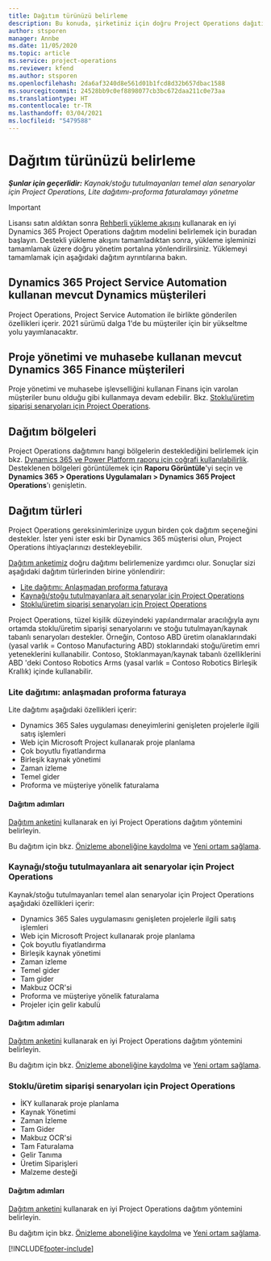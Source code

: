 ```yaml
---
title: Dağıtım türünüzü belirleme
description: Bu konuda, şirketiniz için doğru Project Operations dağıtım türünü belirlemenize yardımcı olacak bilgiler sağlanmaktadır.
author: stsporen
manager: Annbe
ms.date: 11/05/2020
ms.topic: article
ms.service: project-operations
ms.reviewer: kfend
ms.author: stsporen
ms.openlocfilehash: 2da6af3240d8e561d01b1fcd8d32b657dbac1588
ms.sourcegitcommit: 24528bb9c0ef8898077cb3bc672daa211c0e73aa
ms.translationtype: HT
ms.contentlocale: tr-TR
ms.lasthandoff: 03/04/2021
ms.locfileid: "5479588"
---
```

# <a name="determine-your-deployment-type"></a>Dağıtım türünüzü belirleme

_**Şunlar için geçerlidir:** Kaynak/stoğu tutulmayanları temel alan senaryolar için Project Operations, Lite dağıtımı-proforma faturalamayı yönetme_

> [!IMPORTANT]
> Lisansı satın aldıktan sonra [Rehberli yükleme akışını](https://aka.ms/provisionprojectoperations) kullanarak en iyi Dynamics 365 Project Operations dağıtım modelini belirlemek için buradan başlayın.
> Destekli yükleme akışını tamamladıktan sonra, yükleme işleminizi tamamlamak üzere doğru yönetim portalına yönlendirilirsiniz. Yüklemeyi tamamlamak için aşağıdaki dağıtım ayrıntılarına bakın.


## <a name="existing-customers-of-dynamics-using-dynamics-365-project-service-automation"></a>Dynamics 365 Project Service Automation kullanan mevcut Dynamics müşterileri
Project Operations, Project Service Automation ile birlikte gönderilen özellikleri içerir. 2021 sürümü dalga 1'de bu müşteriler için bir yükseltme yolu yayımlanacaktır.

## <a name="existing-customers-of-dynamics-365-finance-using-project-management-and-accounting"></a>Proje yönetimi ve muhasebe kullanan mevcut Dynamics 365 Finance müşterileri 

Proje yönetimi ve muhasebe işlevselliğini kullanan Finans için varolan müşteriler bunu olduğu gibi kullanmaya devam edebilir. Bkz. [Stoklu/üretim siparişi senaryoları için Project Operations](#pma).


## <a name="deployment-regions"></a>Dağıtım bölgeleri
Project Operations dağıtımını hangi bölgelerin desteklediğini belirlemek için bkz. [Dynamics 365 ve Power Platform raporu için coğrafi kullanılabilirlik](https://dynamics.microsoft.com/en-us/geographic-availability/). Desteklenen bölgeleri görüntülemek için **Raporu Görüntüle**'yi seçin ve **Dynamics 365 > Operations Uygulamaları > Dynamics 365 Project Operations**'ı genişletin.

## <a name="deployment-types"></a>Dağıtım türleri
Project Operations gereksinimlerinize uygun birden çok dağıtım seçeneğini destekler. İster yeni ister eski bir Dynamics 365 müşterisi olun, Project Operations ihtiyaçlarınızı destekleyebilir.

[Dağıtım anketimiz](https://aka.ms/provisionprojectoperations) doğru dağıtımı belirlemenize yardımcı olur. Sonuçlar sizi aşağıdaki dağıtım türlerinden birine yönlendirir:

- [Lite dağıtımı: Anlaşmadan proforma faturaya](#lite)
- [Kaynağı/stoğu tutulmayanlara ait senaryolar için Project Operations](#integrated)
- [Stoklu/üretim siparişi senaryoları için Project Operations](#pma)

Project Operations, tüzel kişilik düzeyindeki yapılandırmalar aracılığıyla aynı ortamda stoklu/üretim siparişi senaryolarını ve stoğu tutulmayan/kaynak tabanlı senaryoları destekler. Örneğin, Contoso ABD üretim olanaklarındaki (yasal varlık = Contoso Manufacturing ABD) stoklarındaki stoğu/üretim emri yeteneklerini kullanabilir. Contoso, Stoklanmayan/kaynak tabanlı özelliklerini ABD 'deki Contoso Robotics Arms (yasal varlık = Contoso Robotics Birleşik Krallık) içinde kullanabilir.

### <a name="lite-deployment---deal-to-proforma-invoicing"></a><a  name="lite"></a>Lite dağıtımı: anlaşmadan proforma faturaya

Lite dağıtımı aşağıdaki özellikleri içerir:

- Dynamics 365 Sales uygulaması deneyimlerini genişleten projelerle ilgili satış işlemleri
- Web için Microsoft Project kullanarak proje planlama
- Çok boyutlu fiyatlandırma
- Birleşik kaynak yönetimi
- Zaman izleme
- Temel gider
- Proforma ve müşteriye yönelik faturalama 

#### <a name="deployment-steps"></a>Dağıtım adımları
[Dağıtım anketini](https://aka.ms/provisionprojectoperations) kullanarak en iyi Project Operations dağıtım yöntemini belirleyin.

Bu dağıtım için bkz. [Önizleme aboneliğine kaydolma](lite-preview-subscription-sign-up.md) ve [Yeni ortam sağlama](lite-deployment.md). 


### <a name="project-operations-for-resourcenon-stocked-scenarios"></a><a name="integrated"></a>Kaynağı/stoğu tutulmayanlara ait senaryolar için Project Operations
Kaynak/stoğu tutulmayanları temel alan senaryolar için Project Operations aşağıdaki özellikleri içerir:
 
- Dynamics 365 Sales uygulamasını genişleten projelerle ilgili satış işlemleri
- Web için Microsoft Project kullanarak proje planlama
- Çok boyutlu fiyatlandırma
- Birleşik kaynak yönetimi
- Zaman izleme
- Temel gider
- Tam gider
- Makbuz OCR'si
- Proforma ve müşteriye yönelik faturalama 
- Projeler için gelir kabulü

#### <a name="deployment-steps"></a>Dağıtım adımları
[Dağıtım anketini](https://aka.ms/provisionprojectoperations) kullanarak en iyi Project Operations dağıtım yöntemini belirleyin.

Bu dağıtım için bkz. [Önizleme aboneliğine kaydolma](resource-sign-up-preview-subscription.md) ve [Yeni ortam sağlama](resource-provision-new-environment.md). 


### <a name="project-operations-for-stockedproduction-order-scenarios"></a><a name="pma"></a>Stoklu/üretim siparişi senaryoları için Project Operations

- İKY kullanarak proje planlama
- Kaynak Yönetimi
- Zaman İzleme
- Tam Gider
- Makbuz OCR'si
- Tam Faturalama
- Gelir Tanıma
- Üretim Siparişleri
- Malzeme desteği

#### <a name="deployment-steps"></a>Dağıtım adımları
[Dağıtım anketini](https://aka.ms/provisionprojectoperations) kullanarak en iyi Project Operations dağıtım yöntemini belirleyin.

Bu dağıtım için bkz. [Önizleme aboneliğine kaydolma](https://docs.microsoft.com/dynamics365/fin-ops-core/dev-itpro/dev-tools/sign-up-preview-subscription?toc=/dynamics365/finance/toc.json) ve [Yeni ortam sağlama](https://docs.microsoft.com/dynamics365/fin-ops-core/dev-itpro/deployment/deploy-demo-environment?toc=/dynamics365/finance/toc.json). 



[!INCLUDE[footer-include](../includes/footer-banner.md)]
